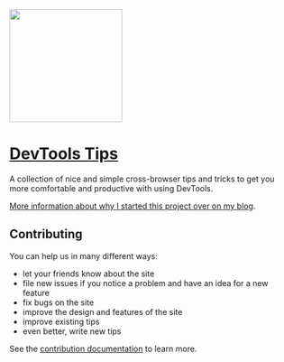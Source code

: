 



























<img src="https://raw.githubusercontent.com/captainbrosset/devtools-tips/main/src/assets/logo.png" width="200">

# [DevTools Tips](https://devtoolstips.org/)

A collection of nice and simple cross-browser tips and tricks to get you more comfortable and productive with using DevTools.

[More information about why I started this project over on my blog](https://patrickbrosset.com/articles/2021-07-01-introducing-devtools-tips/).

## Contributing

You can help us in many different ways:

* let your friends know about the site
* file new issues if you notice a problem and have an idea for a new feature
* fix bugs on the site
* improve the design and features of the site
* improve existing tips
* even better, write new tips

See the [contribution documentation](CONTRIBUTING.md) to learn more.
